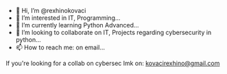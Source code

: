 - 👋 Hi, I’m @rexhinokovaci
- 👀 I’m interested in IT, Programming...
- 🌱 I’m currently learning Python Advanced...
- 💞️ I’m looking to collaborate on IT, Projects regarding cybersecurity in python...
- 📫 How to reach me: on email...

If you're looking for a collab on cybersec lmk on: kovacirexhino@gmail.com

<!---
rexhinokovaci/rexhinokovaci is a ✨ special ✨ repository because its `README.md` (this file) appears on your GitHub profile.
You can click the Preview link to take a look at your changes.
--->
